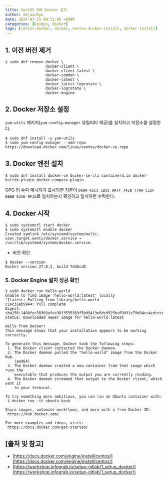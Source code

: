 ```yaml
---
title: CentOS 9에 Docker 설치
author: dejavuhyo
date: 2024-07-31 08:33:00 +0900
categories: [DevOps, Docker]
tags: [centos-docker, docker, centos-docker-install, docker-install]
---
```


## 1. 이전 버전 제거

```shell
$ sudo dnf remove docker \
                  docker-client \
                  docker-client-latest \
                  docker-common \
                  docker-latest \
                  docker-latest-logrotate \
                  docker-logrotate \
                  docker-engine
```

## 2. Docker 저장소 설정
`yum-utils` 패키지(`yum-config-manager` 유틸리티 제공)를 설치하고 저장소를 설정한다.

```shell
$ sudo dnf install -y yum-utils
$ sudo yum-config-manager --add-repo https://download.docker.com/linux/centos/docker-ce.repo
```

## 3. Docker 엔진 설치

```shell
$ sudo dnf install docker-ce docker-ce-cli containerd.io docker-buildx-plugin docker-compose-plugin
```

GPG 키 수락 메시지가 표시되면 지문이 `060A 61C5 1B55 8A7F 742B 77AA C52F EB6B 621E 9F35`로 일치하는지 확인하고 일치하면 수락한다.

## 4. Docker 시작

```shell
$ sudo systemctl start docker
$ sudo systemctl enable docker
Created symlink /etc/systemd/system/multi-user.target.wants/docker.service → /usr/lib/systemd/system/docker.service.
```

* 버전 확인

```shell
$ docker --version
Docker version 27.0.3, build 7d4bcd8
```

### 5. Docker Engine 설치 성공 확인

```shell
$ sudo docker run hello-world
Unable to find image 'hello-world:latest' locally
^[latest: Pulling from library/hello-world
c1ec31eb5944: Pull complete 
Digest: sha256:1408fec50309afee38f3535383f5b09419e6dc0925bc69891e79d84cc4cdcec6
Status: Downloaded newer image for hello-world:latest

Hello from Docker!
This message shows that your installation appears to be working correctly.

To generate this message, Docker took the following steps:
 1. The Docker client contacted the Docker daemon.
 2. The Docker daemon pulled the "hello-world" image from the Docker Hub.
    (amd64)
 3. The Docker daemon created a new container from that image which runs the
    executable that produces the output you are currently reading.
 4. The Docker daemon streamed that output to the Docker client, which sent it
    to your terminal.

To try something more ambitious, you can run an Ubuntu container with:
 $ docker run -it ubuntu bash

Share images, automate workflows, and more with a free Docker ID:
 https://hub.docker.com/

For more examples and ideas, visit:
 https://docs.docker.com/get-started/
```

## [출처 및 참고]
* [https://docs.docker.com/engine/install/centos/](https://docs.docker.com/engine/install/centos/)
* [https://workshop.infograb.io/setup-gitlab/1_setup_docker/](https://workshop.infograb.io/setup-gitlab/1_setup_docker/)
